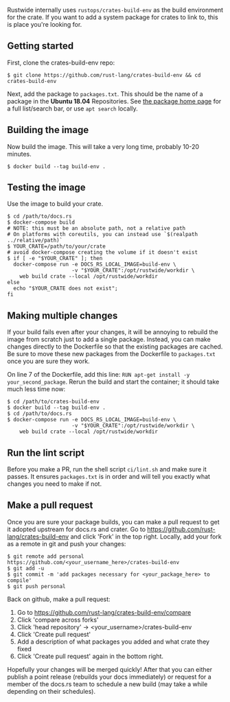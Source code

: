 Rustwide internally uses `rustops/crates-build-env` as the build environment for the crate. If you want to add a system package for crates to link to, this is place you're looking for.

## Getting started

First, clone the crates-build-env repo:

```console
$ git clone https://github.com/rust-lang/crates-build-env && cd crates-build-env
```

Next, add the package to `packages.txt`. This should be the name of a package in the **Ubuntu 18.04** Repositories. See [the package home page](https://packages.ubuntu.com/) for a full list/search bar, or use `apt search` locally.

## Building the image

Now build the image. This will take a very long time, probably 10-20 minutes.

```console
$ docker build --tag build-env .
```

## Testing the image

Use the image to build your crate.

```
$ cd /path/to/docs.rs
$ docker-compose build
# NOTE: this must be an absolute path, not a relative path
# On platforms with coreutils, you can instead use `$(realpath ../relative/path)`
$ YOUR_CRATE=/path/to/your/crate
# avoid docker-compose creating the volume if it doesn't exist
$ if [ -e "$YOUR_CRATE" ]; then
  docker-compose run -e DOCS_RS_LOCAL_IMAGE=build-env \
                     -v "$YOUR_CRATE":/opt/rustwide/workdir \
    web build crate --local /opt/rustwide/workdir
else
  echo "$YOUR_CRATE does not exist";
fi
```

## Making multiple changes

If your build fails even after your changes, it will be annoying to rebuild the image from scratch just to add a single package. Instead, you can make changes directly to the Dockerfile so that the existing packages are cached. Be sure to move these new packages from the Dockerfile to `packages.txt` once you are sure they work.

On line 7 of the Dockerfile, add this line: `RUN apt-get install -y your_second_package`.
Rerun the build and start the container; it should take much less time now:

```console
$ cd /path/to/crates-build-env
$ docker build --tag build-env .
$ cd /path/to/docs.rs
$ docker-compose run -e DOCS_RS_LOCAL_IMAGE=build-env \
                     -v "$YOUR_CRATE":/opt/rustwide/workdir \
    web build crate --local /opt/rustwide/workdir
```

## Run the lint script

Before you make a PR, run the shell script `ci/lint.sh` and make sure it passes. It ensures `packages.txt` is in order and will tell you exactly what changes you need to make if not.

## Make a pull request

Once you are sure your package builds, you can make a pull request to get it adopted upstream for docs.rs and crater. Go to https://github.com/rust-lang/crates-build-env and click 'Fork' in the top right. Locally, add your fork as a remote in git and push your changes:

```console
$ git remote add personal https://github.com/<your_username_here>/crates-build-env
$ git add -u
$ git commit -m 'add packages necessary for <your_package_here> to compile'
$ git push personal
```

Back on github, make a pull request:

1. Go to https://github.com/rust-lang/crates-build-env/compare
2. Click 'compare across forks'
3. Click 'head repository' -> <your_username>/crates-build-env
4. Click 'Create pull request'
5. Add a description of what packages you added and what crate they fixed
6. Click 'Create pull request' again in the bottom right.

Hopefully your changes will be merged quickly! After that you can either publish a point release (rebuilds your docs immediately) or request for a member of the docs.rs team to schedule a new build (may take a while depending on their schedules).
